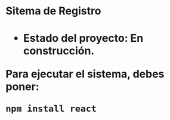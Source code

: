 <h1> Sitema de Registro <h1/>

- Estado del proyecto: En construcción.

Para ejecutar el sistema, debes poner:

```npm install react```
